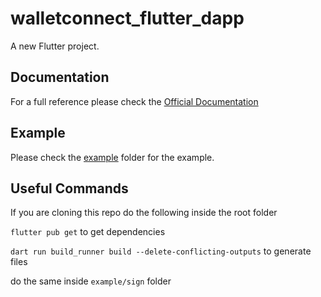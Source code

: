 # walletconnect_flutter_dapp

A new Flutter project.

## Documentation

For a full reference please check the [Official Documentation](http://docs.walletconnect.com/2.0/web3modal/flutter/installation)

## Example

Please check the [example](example/sign/) folder for the example.

## Useful Commands

If you are cloning this repo do the following inside the root folder

`flutter pub get` to get dependencies

`dart run build_runner build --delete-conflicting-outputs` to generate files

do the same inside `example/sign` folder
